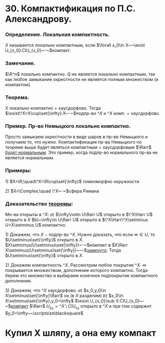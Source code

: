 # 30. Компактификация по П.С. Александрову.

### Определение. Локальная компактность.
$X$ называется локально компактным, если $\forall x_0\in X~~\exist U_{x_0}:ClU_{x_0}~-~$компакт.

### Замечание.
$\R^n$ локально компактно.
$Q$ не является локально компактным, так как любое замыкание окрестности не является полным множеством (и компактом).

### Теорема.
$X$ локально компактно + хаусдорфово.
Тогда $\exist\^X=X\cup\set{\infty}:X~-~$подпр-во $\^X$ и $\^X$ комп. + хаусдорфово.

### Пример. Пр-во Немыцкого локально компактно.
Просто замыкаем окрестности в виде шаров в пр-ве Немыцкого и получаем то, что нужно.
Компактификация пр-ва Немыцкого по теореме выше будет являться компактным + хаусдорфовым $\Rarr$ [будет нормальным](13-05-24.md).
Это пример, когда подпр-во нормального пр-ва не является нормальным.

### Примеры:
$1)$ $X=\R;\quad\^X=\R\cup\set{\infty}$ гомеоморфно окружности

$2)$ $X=\Complex;\quad \^X~-~$сфера Римана

### Доказательство [теоремы](13-05-24.md):
Мн-ва открыты в $\^X$:
$a)$ $\infty\notin U\Rarr U$ открыто в $\^X\Harr U$ открыто в $X$
$b)~\infty\in U\Rarr U$ открыто в $\^X\Harr\^X\setminus U=X\setminus U$ компактно.

$1)$ Докажем, что $X~-~$подпр-во $\^X$.
Нужно доказать, что если $\infty\in U$, то $U\setminus\set{\infty}$ открыто в $X$.
$X\setminus(U\setminus\set{\infty})~-~$компакт в $X\Rarr X\setminus(U\setminus\set{\infty})~-~$[замкнуто](15-04-24.md).
Тогда $U\setminus\set{\infty}$ открыто в $X$.

$2)$ Докажем компактность $\^X$.
Рассмотрим любое покрытие $\^X$.
$\infty$  покрывается множеством, дополнение которого компактно.
Тогда берем это множество и выбираем конечное подпокрытие компактного дополнения.

$3)$ Докажем, что $\^X$ хаусдорфово.
$a)$ $x_0,y_0\in X\setminus\set{\infty}\Rarr$ ок  (в $X$ разделим)
$b)$ $x_0\in X\setminus\set{\infty},y_0=\infty$
$\exist U_{x_0}\sub X:ClU_{x_0}~-~$[компакт](13-05-24.md) $\Rarr$ $U_{y_0}=\^X\setminus{ClU_{x_0}}$ открыто в $\^X$
и при том содержит $y_0=\infty~~\scriptsize\blacksquare$

# Купил X шляпу, а она ему компакт